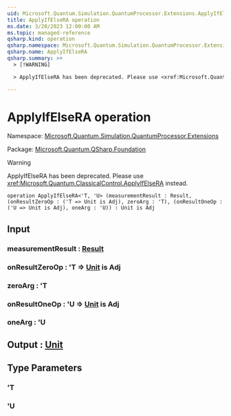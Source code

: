 ```yaml
---
uid: Microsoft.Quantum.Simulation.QuantumProcessor.Extensions.ApplyIfElseRA
title: ApplyIfElseRA operation
ms.date: 3/20/2023 12:00:00 AM
ms.topic: managed-reference
qsharp.kind: operation
qsharp.namespace: Microsoft.Quantum.Simulation.QuantumProcessor.Extensions
qsharp.name: ApplyIfElseRA
qsharp.summary: >+
  > [!WARNING]

  > ApplyIfElseRA has been deprecated. Please use <xref:Microsoft.Quantum.ClassicalControl.ApplyIfElseRA> instead.

---
```


# ApplyIfElseRA operation

Namespace: [Microsoft.Quantum.Simulation.QuantumProcessor.Extensions](xref:Microsoft.Quantum.Simulation.QuantumProcessor.Extensions)

Package: [Microsoft.Quantum.QSharp.Foundation](https://nuget.org/packages/Microsoft.Quantum.QSharp.Foundation)


> [!WARNING]
> ApplyIfElseRA has been deprecated. Please use <xref:Microsoft.Quantum.ClassicalControl.ApplyIfElseRA> instead.



```qsharp
operation ApplyIfElseRA<'T, 'U> (measurementResult : Result, (onResultZeroOp : ('T => Unit is Adj), zeroArg : 'T), (onResultOneOp : ('U => Unit is Adj), oneArg : 'U)) : Unit is Adj
```


## Input

### measurementResult : [Result](xref:microsoft.quantum.qsharp.valueliterals#result-literal)




### onResultZeroOp : 'T => [Unit](xref:microsoft.quantum.qsharp.valueliterals#unit-literal)  is Adj




### zeroArg : 'T




### onResultOneOp : 'U => [Unit](xref:microsoft.quantum.qsharp.valueliterals#unit-literal)  is Adj




### oneArg : 'U





## Output : [Unit](xref:microsoft.quantum.qsharp.valueliterals#unit-literal)



## Type Parameters

### 'T


### 'U

